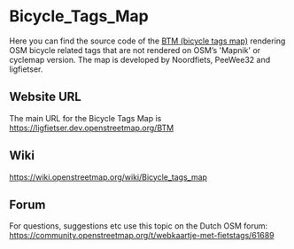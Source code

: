 # Bicycle_Tags_Map
Here you can find the source code of the [BTM (bicycle tags map)](https://ligfietser.dev.openstreetmap.org/BTM/) rendering OSM bicycle related tags that are not rendered on OSM’s 'Mapnik' or cyclemap version. The map is developed by Noordfiets, PeeWee32 and ligfietser.

## Website URL
The main URL for the Bicycle Tags Map is https://ligfietser.dev.openstreetmap.org/BTM

## Wiki
https://wiki.openstreetmap.org/wiki/Bicycle_tags_map

## Forum
For questions, suggestions etc use this topic on the Dutch OSM forum:
https://community.openstreetmap.org/t/webkaartje-met-fietstags/61689
